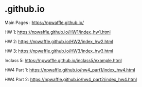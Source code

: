 # .github.io
Main Pages : https://npwaffle.github.io/
>
HW 1: https://npwaffle.github.io/HW1/index_hw1.html
>
HW 2: https://npwaffle.github.io/HW2/index_hw2.html
>
HW 3: https://npwaffle.github.io/HW3/index_hw3.html
>
Inclass 5: https://npwaffle.github.io/inclass5/example.html
>
HW4 Part 1: https://npwaffle.github.io/hw4_part1/index_hw4.html
>
HW4 Part 2: https://npwaffle.github.io/hw4_part2/index_hw4.html